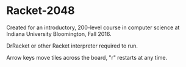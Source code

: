 # Racket-2048

Created for an introductory, 200-level course in computer science at Indiana University Bloomington, Fall 2016.

DrRacket or other Racket interpreter required to run. 

Arrow keys move tiles across the board, "r" restarts at any time.
